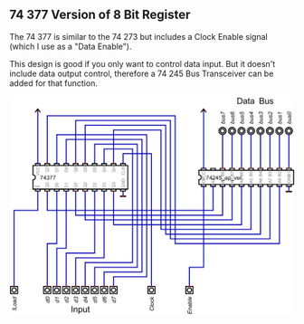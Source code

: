 ## 74 377 Version of 8 Bit Register

The 74 377 is similar to the 74 273 but includes a Clock Enable signal (which I use as a "Data Enable").

This design is good if you only want to control data input. But it doesn't include data output control, therefore a 74 245 Bus Transceiver can be added for that function.

![74 377 version of register](https://github.com/pietrea2/8-Bit-Breadboard-Processor/blob/main/2.%208%20Bit%20Registers/74%20377%20Version/74377%208%20bit%20register.png)
